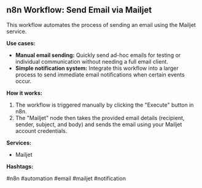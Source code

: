 ## n8n Workflow: Send Email via Mailjet

This workflow automates the process of sending an email using the Mailjet service.

**Use cases:**

*   **Manual email sending:** Quickly send ad-hoc emails for testing or individual communication without needing a full email client.
*   **Simple notification system:** Integrate this workflow into a larger process to send immediate email notifications when certain events occur.

**How it works:**

1.  The workflow is triggered manually by clicking the "Execute" button in n8n.
2.  The "Mailjet" node then takes the provided email details (recipient, sender, subject, and body) and sends the email using your Mailjet account credentials.

**Services:**

*   Mailjet

**Hashtags:**

#n8n #automation #email #mailjet #notification
